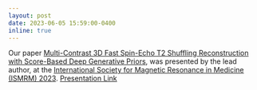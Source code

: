 ```yaml
---
layout: post
date: 2023-06-05 15:59:00-0400
inline: true
---
```


Our paper [Multi-Contrast 3D Fast Spin-Echo T2 Shuffling Reconstruction with Score-Based Deep Generative Priors](https://asad-aali.github.io/assets/html/ismrm23/t2-score), was presented by the lead author, at the [International Society for Magnetic Resonance in Medicine (ISMRM) 2023](https://www.ismrm.org/23/program-files/O-55.htm). [Presentation Link](https://asad-aali.github.io/assets/html/ismrm23/t2-score)